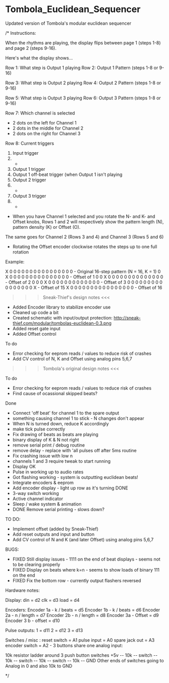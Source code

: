 # Tombola_Euclidean_Sequencer
Updated version of Tombola's modular euclidean sequencer



/* Instructions:

When the rhythms are playing, the display flips between page 1 (steps 1-8) and page 2 (steps 9-16).

Here's what the display shows...

Row 1: What step is Output 1 playing
Row 2: Output 1 Pattern (steps 1-8 or 9-16)

Row 3: What step is Output 2 playing
Row 4: Output 2 Pattern (steps 1-8 or 9-16)

Row 5: What step is Output 3 playing
Row 6: Output 3 Pattern (steps 1-8 or 9-16)

Row 7: Which channel is selected

- 2 dots on the left for Channel 1
- 2 dots in the middle for Channel 2
- 2 dots on the right for Channel 3


Row 8: Current triggers

1. Input trigger
2. -
3. Output 1 trigger
4. Output 1 off-beat trigger (when Output 1 isn't playing
5. Output 2 trigger
6. -
7. Output 3 trigger
8. -


- When you have Channel 1 selected and you rotate the N- and K- and Offset knobs, 
Rows 1 and 2 will respectively show the pattern length (N), pattern density (K) or Offset (O).

The same goes for Channel 2 (Rows 3 and 4) and Channel 3 (Rows 5 and 6)

- Rotating the Offset encoder clockwise rotates the steps up to one full rotation

Example:

X 0 0 0 0 0 0 0 0 0 0 0 0 0 0 0 0 - Original 16-step pattern (N = 16, K = 1)
0 X 0 0 0 0 0 0 0 0 0 0 0 0 0 0 0 - Offset of 1
0 0 X 0 0 0 0 0 0 0 0 0 0 0 0 0 0 - Offset of 2
0 0 0 X 0 0 0 0 0 0 0 0 0 0 0 0 0 - Offset of 3
0 0 0 0 0 0 0 0 0 0 0 0 0 0 0 0 X - Offset of 15
X 0 0 0 0 0 0 0 0 0 0 0 0 0 0 0 0 - Offset of 16


>>> Sneak-Thief's design notes <<<

- Added Encoder library to stabilize encoder use
- Cleaned up code a bit
- Created schematic with input/output protection: http://sneak-thief.com/modular/tombolas-euclidean-0.3.png
- Added reset gate input
- Added Offset control 

 To do 
- Error checking for eeprom reads / values to reduce risk of crashes 
- Add CV control of N, K and Offset using analog pins 5,6,7 



>>> Tombola's original design notes <<<

 To do 
- Error checking for eeprom reads / values to reduce risk of crashes 
- Find cause of ocassional skipped beats? 
 
 Done 
 - Connect 'off beat' for channel 1 to the spare output  
 - something causing channel 1 to stick - N changes don't appear 
 - When N is turned down, reduce K accordingly 
 - make tick pulse correctly 
 - Fix drawing of beats  as beats are playing 
 - binary display of K & N not right 
 - remove serial print / debug routine 
 - remove delay - replace with 'all pulses off after 5ms routine
 - Fix crashing issue with low n  
 - channels 1 and 3 require tweak to start running 
 - Display OK 
 - Pulse in working up to audio rates 
 - Got flashing working - system is outputting euclidean beats! 
 - Integrate encoders & eeprom 
 - Add encoder display - light up row as it's turning DONE
 - 3-way switch working 
 - Active channel indicator 
 - Sleep / wake system & animation 
 - DONE Remove serial printing - slows down?
 
 
 TO DO:
 - Implement offset (added by Sneak-Thief)
 - Add reset outputs and input and button
 - Add CV control of N and K (and later Offset) using analog pins 5,6,7 
 
 BUGS: 
 - FIXED Still display issues - 1111 on the end of beat displays - seems not to be clearing properly 
 - FIXED Display on beats where k=n - seems to show loads of binary 111 on the end
 - FIXED Fix the bottom row - currently output flashers reversed 
 
 
Hardware notes:
  
 Display: 
 din = d2
 clk = d3
 load = d4 
 
 Encoders: 
 Encoder 1a - k / beats = d5
 Encoder 1b - k / beats = d6 
 Encoder 2a - n / length = d7 
 Encoder 2b - n / length  = d8 
 Encoder 3a - Offset = d9 
 Encoder 3 b - offset = d10 

  
 Pulse outputs:
 1 = d11
 2 = d12
 3 = d13
 
 Switches / misc :
 reset switch = A1 
 pulse input = A0
 spare jack out = A3 
 encoder switch = A2  - 3 buttons share one analog input:
 
 10k resistor ladder around 3 push button switches 
 +5v -- 10k -- switch -- 10k -- switch -- 10k -- switch -- 10k -- GND 
 Other ends of switches going to Analog in 0 and also 10k to GND 
 
 */

